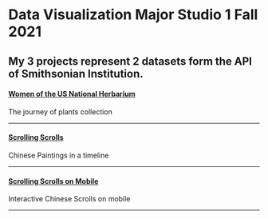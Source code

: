 # Data Visualization Major Studio 1 Fall 2021
## My 3 projects represent 2 datasets form the API of Smithsonian Institution.

#### [Women of the US National Herbarium](https://zorawan.github.io/MajorStudio1/ProjectA/index.html) 
The journey of plants collection

---

#### [Scrolling Scrolls](https://zorawan.github.io/MajorStudio1/ProjectB/intro.html)
Chinese Paintings in a timeline

---

#### [Scrolling Scrolls on Mobile](https://zorawan.github.io/MajorStudio1/ProjectC/index_m.html)
Interactive Chinese Scrolls on mobile

---
